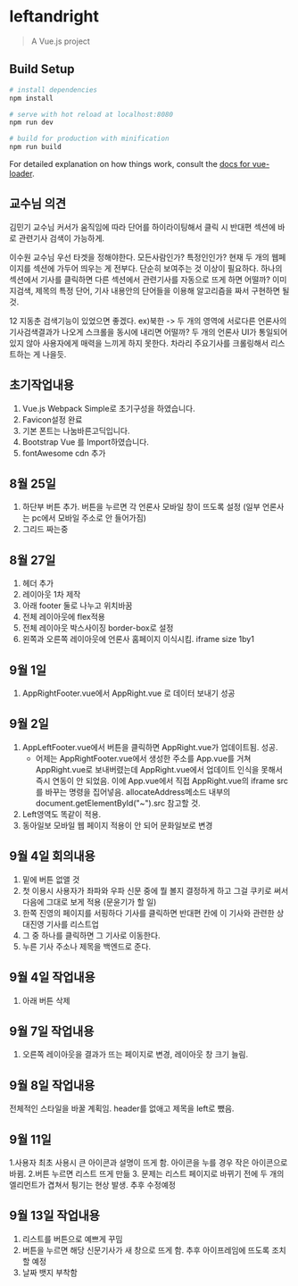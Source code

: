 # leftandright

> A Vue.js project

## Build Setup

``` bash
# install dependencies
npm install

# serve with hot reload at localhost:8080
npm run dev

# build for production with minification
npm run build
```

For detailed explanation on how things work, consult the [docs for vue-loader](http://vuejs.github.io/vue-loader).

## 교수님 의견

김민기 교수님
커서가 움직임에 따라 단어를 하이라이팅해서 클릭 시 반대편 섹션에 바로 관련기사 검색이 가능하게. 

이수원 교수님
우선 타겟을 정해야한다. 모든사람인가? 특정인인가?
현재 두 개의 웹페이지를 섹션에 가두어 띄우는 게 전부다. 단순히 보여주는 것 이상이 필요하다.
하나의 섹션에서 기사를 클릭하면 다른 섹션에서 관련기사를 자동으로 뜨게 하면 어떨까? 이미지검색, 제목의 특정 단어, 기사 내용안의 단어들을 이용해 알고리즘을 짜서 구현하면 될 것.

12 지동춘
검색기능이 있었으면 좋겠다. ex)북한 -> 두 개의 영역에 서로다른 언론사의 기사검색결과가 나오게
스크롤을 동시에 내리면 어떨까?
두 개의 언론사 UI가 통일되어 있지 않아 사용자에게 매력을 느끼게 하지 못한다. 차라리 주요기사를 크롤링해서 리스트하는 게 나을듯.


## 초기작업내용
1. Vue.js Webpack Simple로 초기구성을 하였습니다.
2. Favicon설정 완료
3. 기본 폰트는 나눔바른고딕입니다.
4. Bootstrap Vue 를 Import하였습니다.
5. fontAwesome cdn 추가

## 8월 25일
1. 하단부 버튼 추가. 버튼을 누르면 각 언론사 모바일 창이 뜨도록 설정 (일부 언론사는 pc에서 모바일 주소로 안 들어가짐)
2. 그리드 짜는중

## 8월 27일
1. 헤더 추가
2. 레이아웃 1차 제작
3. 아래 footer 둘로 나누고 위치바꿈
4. 전체 레이아웃에 flex적용
5. 전체 레이아웃 박스사이징 border-box로 설정
6. 왼쪽과 오른쪽 레이아웃에 언론사 홈페이지 이식시킴. iframe size 1by1

## 9월 1일
1. AppRightFooter.vue에서 AppRight.vue 로 데이터 보내기 성공

## 9월 2일
1. AppLeftFooter.vue에서 버튼을 클릭하면 AppRight.vue가 업데이트됨. 성공.
	- 어제는 AppRightFooter.vue에서 생성한 주소를 App.vue를 거쳐 AppRight.vue로 보내버렸는데 AppRight.vue에서 업데이트 인식을 못해서 즉시 연동이 안 되었음. 이에 App.vue에서 직접 AppRight.vue의 iframe src를 바꾸는 명령을 집어넣음. allocateAddress메소드 내부의 document.getElementById("~").src 참고할 것.
2. Left영역도 똑같이 적용.
3. 동아일보 모바일 웹 페이지 적용이 안 되어 문화일보로 변경

## 9월 4일 회의내용
1. 밑에 버튼 없앨 것
2. 첫 이용시 사용자가 좌파와 우파 신문 중에 뭘 볼지 결정하게 하고 그걸 쿠키로 써서 다음에 그대로 보게 적용 (문윤기가 할 일)
3. 한쪽 진영의 페이지를 서핑하다 기사를 클릭하면 반대편 칸에 이 기사와 관련한 상대진영 기사를 리스트업
4. 그 중 하나를 클릭하면 그 기사로 이동한다.
5. 누른 기사 주소나 제목을  백엔드로 준다.

## 9월 4일 작업내용
1. 아래 버튼 삭제

## 9월 7일 작업내용
1. 오른쪽 레이아웃을 결과가 뜨는 페이지로 변경, 레이아웃 창 크기 늘림.

## 9월 8일 작업내용
전체적인 스타일을 바꿀 계획임. header를 없애고 제목을 left로 뺐음. 

## 9월 11일
1.사용자 최초 사용시 큰 아이콘과 설명이 뜨게 함. 아이콘을 누를 경우 작은 아이콘으로 바뀜.
2.버튼 누르면 리스트 뜨게 만듦
3. 문제는 리스트 페이지로 바뀌기 전에 두 개의 엘리먼트가 겹쳐서 틩기는 현상 발생. 추후 수정예정

## 9월 13일 작업내용
1. 리스트를 버튼으로 예쁘게 꾸밈
2. 버튼을 누르면 해당 신문기사가 새 창으로 뜨게 함. 추후 아이프레임에 뜨도록 조치할 예정
3. 날짜 뱃지 부착함